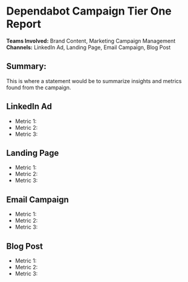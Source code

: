 # Dependabot Campaign Tier One Report
**Teams Involved:** Brand Content, Marketing Campaign Management
**Channels:** LinkedIn Ad, Landing Page, Email Campaign, Blog Post

## Summary: 
This is where a statement would be to summarize insights and metrics found from the campaign.

## LinkedIn Ad
- Metric 1:
- Metric 2:
- Metric 3:

## Landing Page
- Metric 1:
- Metric 2:
- Metric 3:

## Email Campaign
- Metric 1:
- Metric 2:
- Metric 3:

## Blog Post
- Metric 1:
- Metric 2:
- Metric 3:
